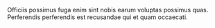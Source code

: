 Officiis possimus fuga enim sint nobis earum voluptas possimus quas.
Perferendis perferendis est recusandae qui et quam occaecati.